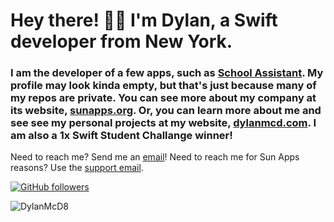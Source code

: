 []()
# Hey there! 👋🏻  I'm Dylan, a Swift developer from New York.

### I am the developer of a few apps, such as [School Assistant](https://sunapps.org/sa). My profile may look kinda empty, but that's just because many of my repos are private. You can see more about my company at its website, [sunapps.org](https://sunapps.org). Or, you can learn more about me and see see my personal projects at my website, [dylanmcd.com](https://dylanmcd.com). I am also a 1x Swift Student Challange winner!

Need to reach me? Send me an [email](mailto:dylan@dylanmcd.com)! Need to reach me for Sun Apps reasons? Use the [support email](mailto:support@sunapps.org).

[![GitHub followers](https://img.shields.io/github/followers/DylanMcD8?label=Followers&style=social)](https://github.com/DylanMcD8/)
<p align="left"> <img src="https://komarev.com/ghpvc/?username=DylanMcD8" alt="DylanMcD8" /> </p>

